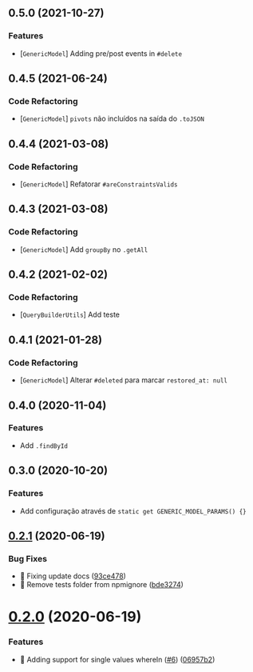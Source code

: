 ## 0.5.0 (2021-10-27)


### Features

* [`GenericModel`] Adding pre/post events in `#delete`

## 0.4.5 (2021-06-24)


### Code Refactoring

* [`GenericModel`] `pivots` não incluídos na saída do `.toJSON`

## 0.4.4 (2021-03-08)


### Code Refactoring

* [`GenericModel`] Refatorar `#areConstraintsValids`

## 0.4.3 (2021-03-08)


### Code Refactoring

* [`GenericModel`] Add `groupBy` no `.getAll`

## 0.4.2 (2021-02-02)


### Code Refactoring

* [`QueryBuilderUtils`] Add teste

## 0.4.1 (2021-01-28)


### Code Refactoring

* [`GenericModel`] Alterar `#deleted` para marcar `restored_at: null`

## 0.4.0 (2020-11-04)


### Features

* Add `.findById`

## 0.3.0 (2020-10-20)


### Features

* Add configuração através de `static get GENERIC_MODEL_PARAMS() {}`

## [0.2.1](https://github.com/contartec-team/generic-model-bookshelf/compare/v0.2.0...v0.2.1) (2020-06-19)


### Bug Fixes

* 🐛 Fixing update docs ([93ce478](https://github.com/contartec-team/generic-model-bookshelf/commit/93ce47860580af6bb59d6774d9a4d9ea23087c55))
* 🐛 Remove tests folder from npmignore ([bde3274](https://github.com/contartec-team/generic-model-bookshelf/commit/bde32748619e586e5487be2c9a2d83a4bdb6bf59))

# [0.2.0](https://github.com/contartec-team/generic-model-bookshelf/compare/v0.1.4...v0.2.0) (2020-06-19)


### Features

* 🎸 Adding support for single values whereIn ([#6](https://github.com/contartec-team/generic-model-bookshelf/issues/6)) ([06957b2](https://github.com/contartec-team/generic-model-bookshelf/commit/06957b29e4174383983487867465d7657d9b4c79))
